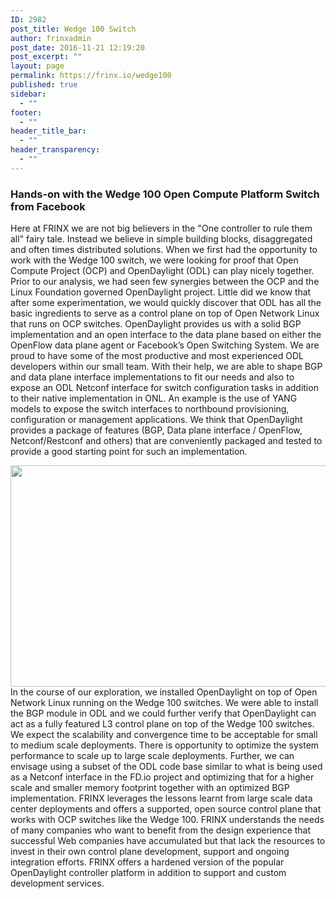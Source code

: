 ```yaml
---
ID: 2982
post_title: Wedge 100 Switch
author: frinxadmin
post_date: 2016-11-21 12:19:20
post_excerpt: ""
layout: page
permalink: https://frinx.io/wedge100
published: true
sidebar:
  - ""
footer:
  - ""
header_title_bar:
  - ""
header_transparency:
  - ""
---
```

### Hands-on with the Wedge 100 Open Compute Platform Switch from Facebook

Here at FRINX we are not big believers in the "One controller to rule them all" fairy tale. Instead we believe in simple building blocks, disaggregated and often times distributed solutions. When we first had the opportunity to work with the Wedge 100 switch, we were looking for proof that Open Compute Project (OCP) and OpenDaylight (ODL) can play nicely together. Prior to our analysis, we had seen few synergies between the OCP and the Linux Foundation governed OpenDaylight project. Little did we know that after some experimentation, we would quickly discover that ODL has all the basic ingredients to serve as a control plane on top of Open Network Linux that runs on OCP switches. OpenDaylight provides us with a solid BGP implementation and an open interface to the data plane based on either the OpenFlow data plane agent or Facebook’s Open Switching System. We are proud to have some of the most productive and most experienced ODL developers within our small team. With their help, we are able to shape BGP and data plane interface implementations to fit our needs and also to expose an ODL Netconf interface for switch configuration tasks in addition to their native implementation in ONL. An example is the use of YANG models to expose the switch interfaces to northbound provisioning, configuration or management applications. We think that OpenDaylight provides a package of features (BGP, Data plane interface / OpenFlow, Netconf/Restconf and others) that are conveniently packaged and tested to provide a good starting point for such an implementation.

<img class="aligncenter wp-image-2376" src="https://frinx.io/wp-content/uploads/2016/10/Picture1-1-e1476787096709.png" alt="" width="550" height="354" /> In the course of our exploration, we installed OpenDaylight on top of Open Network Linux running on the Wedge 100 switches. We were able to install the BGP module in ODL and we could further verify that OpenDaylight can act as a fully featured L3 control plane on top of the Wedge 100 switches. We expect the scalability and convergence time to be acceptable for small to medium scale deployments. There is opportunity to optimize the system performance to scale up to large scale deployments. Further, we can envisage using a subset of the ODL code base similar to what is being used as a Netconf interface in the FD.io project and optimizing that for a higher scale and smaller memory footprint together with an optimized BGP implementation. FRINX leverages the lessons learnt from large scale data center deployments and offers a supported, open source control plane that works with OCP switches like the Wedge 100. FRINX understands the needs of many companies who want to benefit from the design experience that successful Web companies have accumulated but that lack the resources to invest in their own control plane development, support and ongoing integration efforts. FRINX offers a hardened version of the popular OpenDaylight controller platform in addition to support and custom development services.